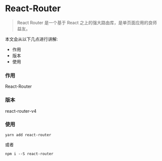 # React-Router
>  React Router 是一个基于 React 之上的强大路由库，是单页面应用的良师益友。

本文会从以下几点进行讲解:
* 作用
* 版本
* 使用
### 作用
React-Router
### 版本
react-router-v4
### 使用
```
yarn add react-router
```
或者
```
npm i --S react-router
```